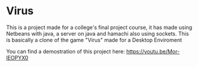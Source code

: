 # Virus

This is a project made for a college's final project course, it has made using Netbeans with java, a server on java and hamachi also using sockets. This is basically a clone of the game "Virus" made for a Desktop Enviroment

You can find a demostration of this project here: https://youtu.be/Mor-lEOPYX0
